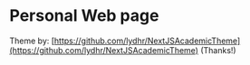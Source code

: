 # Personal Web page

Theme by: [https://github.com/lydhr/NextJSAcademicTheme](https://github.com/lydhr/NextJSAcademicTheme) (Thanks!)